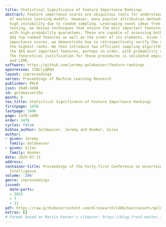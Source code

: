 ```yaml
---
title: Statistical Significance of Feature Importance Rankings
abstract: Feature importance scores are ubiquitous tools for understanding the predictions
  of machine learning models. However, many popular attribution methods suffer from
  high instability due to random sampling. Leveraging novel ideas from hypothesis
  testing, we devise techniques that ensure the most important features are correct
  with high-probability guarantees. These are capable of assessing both the set of
  $K$ top-ranked features as well as the order of its elements. Given local or global
  importance scores, we demonstrate how to retrospectively verify the stability of
  the highest ranks. We then introduce two efficient sampling algorithms that identify
  the $K$ most important features, perhaps in order, with probability at least $1-\alpha$.
  The theoretical justification for these procedures is validated empirically on SHAP
  and LIME.
software: https://github.com/jeremy-goldwasser/feature-rankings
openreview: 32BLljqMbd
layout: inproceedings
series: Proceedings of Machine Learning Research
publisher: PMLR
issn: 2640-3498
id: goldwasser25a
month: 0
tex_title: Statistical Significance of Feature Importance Rankings
firstpage: 1476
lastpage: 1496
page: 1476-1496
order: 1476
cycles: false
bibtex_author: Goldwasser, Jeremy and Hooker, Giles
author:
- given: Jeremy
  family: Goldwasser
- given: Giles
  family: Hooker
date: 2025-07-11
address:
container-title: Proceedings of the Forty-first Conference on Uncertainty in Artificial
  Intelligence
volume: '286'
genre: inproceedings
issued:
  date-parts:
  - 2025
  - 7
  - 11
pdf: https://raw.githubusercontent.com/mlresearch/v286/main/assets/goldwasser25a/goldwasser25a.pdf
extras: []
# Format based on Martin Fenner's citeproc: https://blog.front-matter.io/posts/citeproc-yaml-for-bibliographies/
---
```


